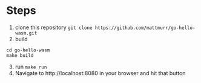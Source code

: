 # Steps

1. clone this repository
   `git clone https://github.com/mattmurr/go-hello-wasm.git`
2. build
```
cd go-hello-wasm
make build
```
3. run
   `make run`
4. Navigate to http://localhost:8080 in your browser and hit that button
